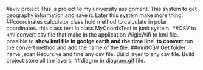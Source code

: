#aviv project
This is project to my university assignment.
This system to get geography information and save it.
Later this system make more thing.
##coordinates calculator
class hold method to calculate in polar coordinates.
this class test in class MyCoordsTest in junit system.
##CSV to kml
convert csv file that make in the application WigleWifi to kml file.
possible to **show kml file in goolge earth and the time line**.
**to convert** run the convert method and add the name of the file.
##multCSV
Get folder name ,scan Recursive and fine any csv file.
Build layer to any csv file.
Build project store all the layers.
##diagrm
in [diagram.gif](diagram.gif) file.
